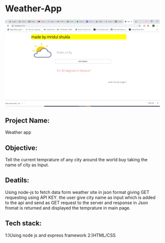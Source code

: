 # Weather-App
![alt-text](https://github.com/mridul037/Weather-App/blob/master/weather-rain.PNG)

<b><h2>Project Name:</h2></b>
Weather app 
<h2>Objective:</h2>
Tell the current temprature of any city around the world buy taking the name of city as Input.
<h2>Deatils:</h2>
Using  node-js to fetch data form weather site in json format giving GET requesting using API KEY.
the user give city name as input which is added to the api and send as GET request to the server and response in Json fromat
is returned and displayed the temprature in main page.
<h2>Tech stack:</h2>
1:)Using node js and express framework
2:)HTML/CSS

